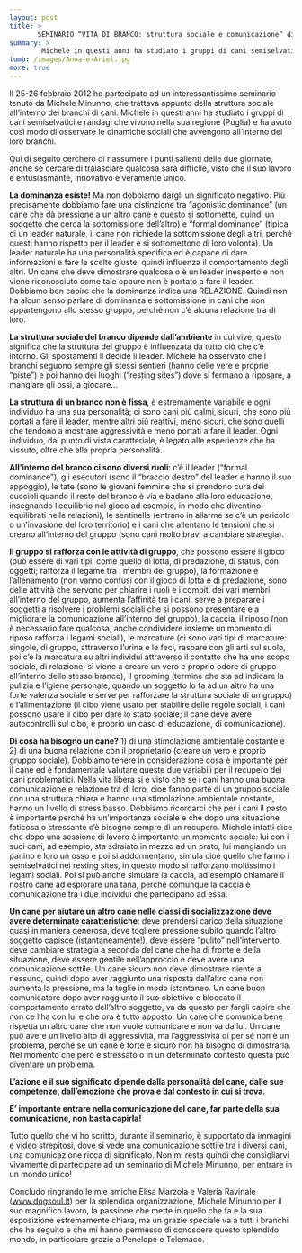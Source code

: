 ```yaml
---
layout: post
title: >
       SEMINARIO “VITA DI BRANCO: struttura sociale e comunicazione” di Michele Minunno
summary: >
        Michele in questi anni ha studiato i gruppi di cani semiselvatici e randagi che vivono nella sua regione (Puglia) e ha avuto così modo di osservare le dinamiche sociali che avvengono all’interno dei loro branchi.
tumb: /images/Anna-e-Ariel.jpg
more: true
---
```

Il 25-26 febbraio 2012 ho partecipato ad un interessantissimo seminario tenuto da Michele Minunno, che trattava appunto della struttura sociale all’interno dei branchi di cani.
Michele in questi anni ha studiato i gruppi di cani semiselvatici e randagi che vivono nella sua regione (Puglia) e ha avuto così modo di osservare le dinamiche sociali che avvengono all’interno dei loro branchi.

Qui di seguito cercherò di riassumere i punti salienti delle due giornate, anche se cercare di tralasciare qualcosa sarà difficile, visto che il suo lavoro è entusiasmante, innovativo e veramente unico.

**La dominanza esiste!** Ma non dobbiamo dargli un significato negativo. Più precisamente dobbiamo fare una distinzione tra “agonistic dominance” (un cane che dà pressione a un altro cane e questo si sottomette, quindi un soggetto che cerca la sottomissione dell’altro) e “formal dominance” (tipica di un leader naturale, il cane non richiede la sottomissione degli altri, perché questi hanno rispetto per il leader e si sottomettono di loro volontà). Un leader naturale ha una personalità specifica ed è capace di dare informazioni e fare le scelte giuste, quindi influenza il comportamento degli altri. Un cane che deve dimostrare qualcosa o è un leader inesperto e non viene riconosciuto come tale oppure non è portato a fare il leader. Dobbiamo ben capire che la dominanza indica una RELAZIONE. Quindi non ha alcun senso parlare di dominanza e sottomissione in cani che non appartengono allo stesso gruppo, perché non c’è alcuna relazione tra di loro.

**La struttura sociale del branco dipende dall’ambiente** in cui vive, questo significa che la struttura del gruppo è influenzata da tutto ciò che c’è intorno. Gli spostamenti li decide il leader. Michele ha osservato che i branchi seguono sempre gli stessi sentieri (hanno delle vere e proprie “piste”) e poi hanno dei luoghi (“resting sites”) dove si fermano a riposare, a mangiare gli ossi, a giocare...

**La struttura di un branco non è fissa**, è estremamente variabile e ogni individuo ha una sua personalità; ci sono cani più calmi, sicuri, che sono più portati a fare il leader, mentre altri più reattivi, meno sicuri, che sono quelli che tendono a mostrare aggressività e meno portati a fare il leader. Ogni individuo, dal punto di vista caratteriale, è legato alle esperienze che ha vissuto, oltre che alla propria personalità.

**All’interno del branco ci sono diversi ruoli**: c’è il leader (“formal dominance”), gli esecutori (sono il “braccio destro” del leader e hanno il suo appoggio), le tate (sono le giovani femmine che si prendono cura dei cuccioli quando il resto del branco è via e badano alla loro educazione, insegnando l’equilibrio nel gioco ad esempio, in modo che diventino equilibrati nelle relazioni), le sentinelle (entrano in allarme se c’è un pericolo o un’invasione del loro territorio) e i cani che allentano le tensioni che si creano all’interno del gruppo (sono cani molto bravi a cambiare strategia).

**Il gruppo si rafforza con le attività di gruppo**, che possono essere il gioco (può essere di vari tipi, come quello di lotta, di predazione, di status, con oggetti; rafforza il legame tra i membri del gruppo), la formazione e l’allenamento (non vanno confusi con il gioco di lotta e di predazione, sono delle attività che servono per chiarire i ruoli e i compiti dei vari membri all’interno del gruppo, aumenta l’affinità tra i cani, serve a preparare i soggetti a risolvere i problemi sociali che si possono presentare e a migliorare la comunicazione all’interno del gruppo), la caccia, il riposo (non è necessario fare qualcosa, anche condividere insieme un momento di riposo rafforza i legami sociali), le marcature (ci sono vari tipi di marcature: singole, di gruppo, attraverso l’urina e le feci, raspare con gli arti sul suolo, poi c’è la marcatura su altri individui attraverso il contatto che ha uno scopo sociale, di relazione; si viene a creare un vero e proprio odore di gruppo all’interno dello stesso branco), il grooming (termine che sta ad indicare la pulizia e l’igiene personale, quando un soggetto lo fa ad un altro ha una forte valenza sociale e serve per rafforzare la struttura sociale di un gruppo) e l’alimentazione (il cibo viene usato per stabilire delle regole sociali, i cani possono usare il cibo per dare lo stato sociale; il cane deve avere autocontrolli sul cibo, è proprio un caso di educazione, di comunicazione).

**Di cosa ha bisogno un cane?** 1) di una stimolazione ambientale costante e 2) di una buona relazione con il proprietario (creare un vero e proprio gruppo sociale). Dobbiamo tenere in considerazione cosa è importante per il cane ed è fondamentale valutare queste due variabili per il recupero dei cani problematici. Nella vita libera si è visto che se i cani hanno una buona comunicazione e relazione tra di loro, cioè fanno parte di un gruppo sociale con una struttura chiara e hanno una stimolazione ambientale costante, hanno un livello di stress basso. Dobbiamo ricordarci che per i cani il pasto è importante perché ha un’importanza sociale e che dopo una situazione faticosa o stressante c’è bisogno sempre di un recupero. Michele infatti dice che dopo una sessione di lavoro è importante un momento sociale: lui con i suoi cani, ad esempio, sta sdraiato in mezzo ad un prato, lui mangiando un panino e loro un osso e poi si addormentano, simula cioè quello che fanno i semiselvatici nei resting sites, in questo modo si rafforzano moltissimo i legami sociali. Poi si può anche simulare la caccia, ad esempio chiamare il nostro cane ad esplorare una tana, perché comunque la caccia è comunicazione tra i due individui che partecipano ad essa.

**Un cane per aiutare un altro cane nelle classi di socializzazione deve avere determinate caratteristiche**: deve prendersi carico della situazione quasi in maniera generosa, deve togliere pressione subito quando l’altro soggetto capisce (istantaneamente!), deve essere “pulito” nell’intervento, deve cambiare strategia a seconda del cane che ha di fronte e della situazione, deve essere gentile nell’approccio e deve avere una comunicazione sottile.
Un cane sicuro non deve dimostrare niente a nessuno, quindi dopo aver raggiunto una risposta dall’altro cane non aumenta la pressione, ma la toglie in modo istantaneo.
Un cane buon comunicatore dopo aver raggiunto il suo obiettivo e bloccato il comportamento errato dell’altro soggetto, va da questo per fargli capire che non ce l’ha con lui e che ora è tutto apposto.
Un cane che comunica bene rispetta un altro cane che non vuole comunicare e non va da lui.
Un cane può avere un livello alto di aggressività, ma l’aggressività di per sé non è un problema, perché se un cane è forte e sicuro non ha bisogno di dimostrarla. Nel momento che però è stressato o in un determinato contesto questa può diventare un problema.

**L’azione e il suo significato dipende dalla personalità del cane, dalle sue competenze, dall’emozione che prova e dal contesto in cui si trova.**

**E’ importante entrare nella comunicazione del cane, far parte della sua comunicazione, non basta capirla!**

Tutto quello che vi ho scritto, durante il seminario, è supportato da immagini e video strepitosi, dove si vede una comunicazione sottile tra i diversi cani, una comunicazione ricca di significato. Non mi resta quindi che consigliarvi vivamente di partecipare ad un seminario di Michele Minunno, per entrare in un mondo unico!

Concludo ringrando le mie amiche Elisa Marzola e Valeria Ravinale (www.dogsoul.it) per la splendida organizzazione, Michele Minunno per il suo magnifico lavoro, la passione che mette in quello che fa e la sua esposizione estremamente chiara, ma un grazie speciale va a tutti i branchi che ha seguito e che mi hanno permesso di conoscere questo splendido mondo, in particolare grazie a Penelope e Telemaco.
